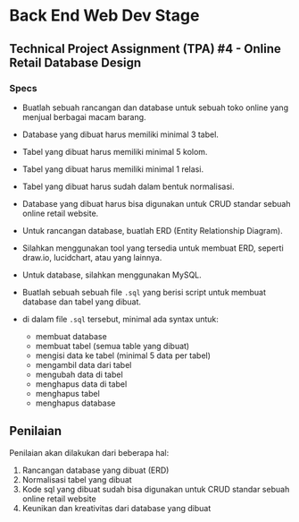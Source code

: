 # Back End Web Dev Stage

## Technical Project Assignment (TPA) #4 - Online Retail Database Design

### Specs

- Buatlah sebuah rancangan dan database untuk sebuah toko online yang menjual berbagai macam barang.
- Database yang dibuat harus memiliki minimal 3 tabel.
- Tabel yang dibuat harus memiliki minimal 5 kolom.
- Tabel yang dibuat harus memiliki minimal 1 relasi.
- Tabel yang dibuat harus sudah dalam bentuk normalisasi.
- Database yang dibuat harus bisa digunakan untuk CRUD standar sebuah online retail website.
- Untuk rancangan database, buatlah ERD (Entity Relationship Diagram).
- Silahkan menggunakan tool yang tersedia untuk membuat ERD, seperti draw.io, lucidchart, atau yang lainnya.
- Untuk database, silahkan menggunakan MySQL.
- Buatlah sebuah sebuah file `.sql` yang berisi script untuk membuat database dan tabel yang dibuat.
- di dalam file `.sql` tersebut, minimal ada syntax untuk:

  - membuat database
  - membuat tabel (semua table yang dibuat)
  - mengisi data ke tabel (minimal 5 data per tabel)
  - mengambil data dari tabel
  - mengubah data di tabel
  - menghapus data di tabel
  - menghapus tabel
  - menghapus database

## Penilaian

Penilaian akan dilakukan dari beberapa hal:

1. Rancangan database yang dibuat (ERD)
2. Normalisasi tabel yang dibuat
3. Kode sql yang dibuat sudah bisa digunakan untuk CRUD standar sebuah online retail website
4. Keunikan dan kreativitas dari database yang dibuat
